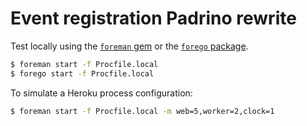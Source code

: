 # Event registration Padrino rewrite

Test locally using the [`foreman` gem](https://github.com/ddollar/foreman) or the [`forego` package](https://github.com/ddollar/forego).

```bash
$ foreman start -f Procfile.local
$ forego start -f Procfile.local
```

To simulate a Heroku process configuration:

```bash
$ foreman start -f Procfile.local -m web=5,worker=2,clock=1
```